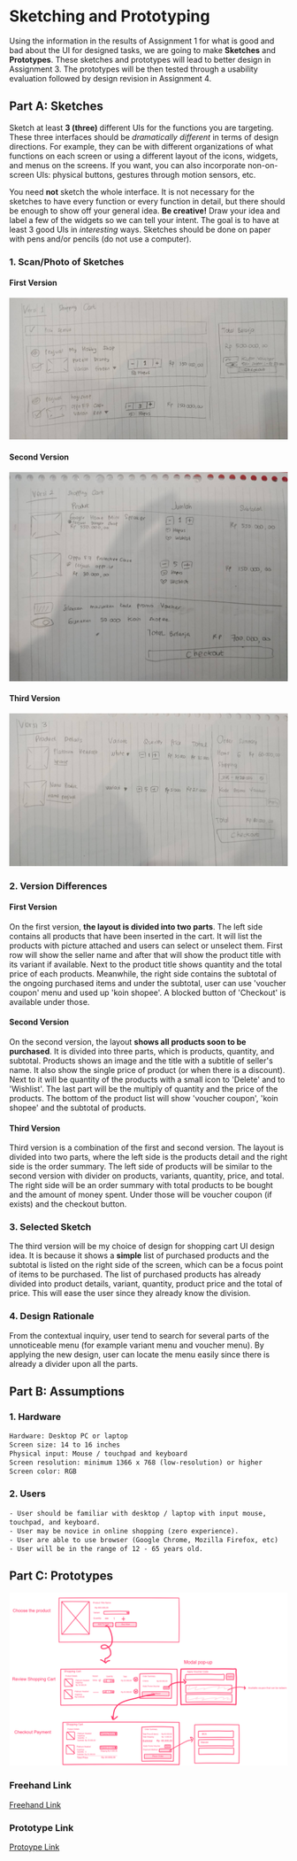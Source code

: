 # Sketching and Prototyping
Using the information in the results of Assignment 1 for what is good and bad about the UI for designed tasks, we are going to make **Sketches** and **Prototypes**. These sketches and prototypes will lead to better design in Assignment 3. The prototypes will be then tested through a usability evaluation followed by design revision in Assignment 4.

## Part A: Sketches
Sketch at least **3 (three)** different UIs for the functions you are targeting. These three interfaces should be _dramatically different_ in terms of design directions. For example, they can be with different organizations of what functions on each screen or using a different layout of the icons, widgets, and menus on the screens. If you want, you can also incorporate non-on-screen UIs: physical buttons, gestures through motion sensors, etc.

You need **not** sketch the whole interface. It is not necessary for the sketches to have every function or every function in detail, but there should be enough to show off your general idea. **Be creative!** Draw your idea and label a few of the widgets so we can tell your intent. The goal is to have at least 3 good UIs in *interesting* ways. Sketches should be done on paper with pens and/or pencils (do not use a computer).

### 1. Scan/Photo of Sketches

#### First Version
![Scan/Photo of Sketches](images/2303166.jpg)
#### Second Version
![Scan/Photo of Sketches](images/2303169.jpg)
#### Third Version
![Scan/Photo of Sketches](images/2303168.jpg)

### 2. Version Differences
#### First Version
On the first version, **the layout is divided into two parts**. The left side contains all products that have been inserted in the cart. It will list the products with picture attached and users can select or unselect them. First row will show the seller name and after that will show the product title with its variant if available. Next to the product title shows quantity and the total price of each products. Meanwhile, the right side contains the subtotal of the ongoing purchased items and under the subtotal, user can use 'voucher coupon' menu and used up 'koin shopee'. A blocked button of 'Checkout' is available under those.

#### Second Version
On the second version, the layout **shows all products soon to be purchased**. It is divided into three parts, which is products, quantity, and subtotal. Products shows an image and the title with a subtitle of seller's name. It also show the single price of product (or when there is a discount). Next to it will be quantity of the products with a small icon to 'Delete' and to 'Wishlist'. The last part will be the multiply of quantity and the price of the products. The bottom of the product list will show 'voucher coupon', 'koin shopee' and the subtotal of products.

#### Third Version
Third version is a combination of the first and second version. The layout is divided into two parts, where the left side is the products detail and the right side is the order summary. The left side of products will be similar to the second version with divider on products, variants, quantity, price, and total. The right side will be an order summary with total products to be bought and the amount of money spent. Under those will be voucher coupon (if exists) and the checkout button.

### 3. Selected Sketch
The third version will be my choice of design for shopping cart UI design idea. It is because it shows a **simple** list of purchased products and the subtotal is listed on the right side of the screen, which can be a focus point of items to be purchased. The list of purchased products has already divided into product details, variant, quantity, product price and the total of price. This will ease the user since they already know the division.

### 4. Design Rationale
From the contextual inquiry, user tend to search for several parts of the unnoticeable menu (for example variant menu and voucher menu). By applying the new design, user can locate the menu easily since there is already a divider upon all the parts.

## Part B: Assumptions
### 1. Hardware
```
Hardware: Desktop PC or laptop
Screen size: 14 to 16 inches
Physical input: Mouse / touchpad and keyboard
Screen resolution: minimum 1366 x 768 (low-resolution) or higher
Screen color: RGB
```
### 2. Users
```
- User should be familiar with desktop / laptop with input mouse, touchpad, and keyboard.
- User may be novice in online shopping (zero experience).
- User are able to use browser (Google Chrome, Mozilla Firefox, etc)
- User will be in the range of 12 - 65 years old.
```

## Part C: Prototypes
![Scan/Photo of Sketches](images/Prototype.png)

### Freehand Link
[Freehand Link](https://projects.invisionapp.com/freehand/document/zY57FzYCs)

### Prototype Link
[Protoype Link](https://invis.io/NGR8KOQUQA7#/354743964_4payment)
